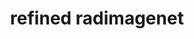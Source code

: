 ---
layout: page
title: refined radimagenet
description: a conversion tool for refining radimagenet
img: assets/img/radimagenet.png
redirect: https://github.com/converging-machine/YFCC392K-Face-Attributes-Dataset
importance: 1
category: work
---